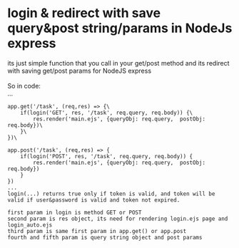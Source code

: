 # login & redirect with save query&post string/params in NodeJs express
its just simple function that you call in your get/post method and its redirect with saving get/post params
for NodeJS express \
\
So in code:\
...
```
app.get('/task', (req,res) => {\
    if(login('GET', res, '/task', req.query, req.body)) {\
        res.render('main.ejs', {queryObj: req.query,  postObj: req.body})\
    }\
})\

app.post('/task', (req,res) => {
    if(login('POST', res, '/task', req.query, req.body)) {
        res.render('main.ejs', {queryObj: req.query,  postObj: req.body})
    }
})
...
login(...) returns true only if token is valid, and token will be valid if user&password is valid and token not expired.

first param in login is method GET or POST
second param is res object, its need for rendering login.ejs page and login_auto.ejs
third param is same first param in app.get() or app.post
fourth and fifth param is query string object and post params
```
